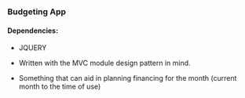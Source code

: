 ### Budgeting App
#### Dependencies:
* JQUERY

* Written with the MVC module design pattern in mind.
* Something that can aid in planning financing for the month (current month to the time of use)

